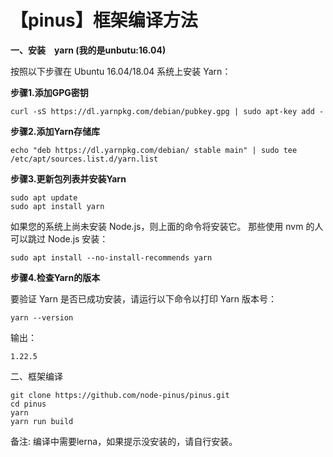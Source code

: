# 【pinus】框架编译方法

**一、安装　yarn \(我的是unbutu:16.04\)**

按照以下步骤在 Ubuntu 16.04/18.04 系统上安装 Yarn：

**步骤1.添加GPG密钥**

```text
curl -sS https://dl.yarnpkg.com/debian/pubkey.gpg | sudo apt-key add -
```

**步骤2.添加Yarn存储库**

```text
echo "deb https://dl.yarnpkg.com/debian/ stable main" | sudo tee /etc/apt/sources.list.d/yarn.list
```

**步骤3.更新包列表并安装Yarn**

```text
sudo apt update
sudo apt install yarn
```

如果您的系统上尚未安装 Node.js，则上面的命令将安装它。 那些使用 nvm 的人可以跳过 Node.js 安装：　

```text
sudo apt install --no-install-recommends yarn
```

**步骤4.检查Yarn的版本**

要验证 Yarn 是否已成功安装，请运行以下命令以打印 Yarn 版本号：

```text
yarn --version
```

输出：

```text
1.22.5
```

二、框架编译

```text
git clone https://github.com/node-pinus/pinus.git
cd pinus
yarn
yarn run build
```

备注: 编译中需要lerna，如果提示没安装的，请自行安装。

